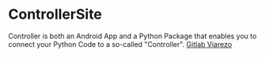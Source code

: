 # ControllerSite

Controller is both an Android App and a Python Package that enables you to connect your Python Code to a so-called "Controller".
[Gitlab Viarezo](https://gitlab.viarezo.fr/2019hammoudf/controller)

